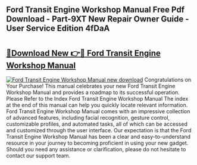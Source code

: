 ## Ford Transit Engine Workshop Manual Free Pdf Download - Part-9XT New Repair Owner Guide - User Service Edition 4fDaA

# <h2><a href="http://bc82997.oget.top/?id=Ford+Transit+Engine+Workshop+Manual">🔗Download New 👉🔴 Ford Transit Engine Workshop Manual</a></h2>

[![Ford Transit Engine Workshop Manual new download](https://i.imgur.com/5g1atiW.png)](http://bc82997.oget.top/?id=Ford+Transit+Engine+Workshop+Manual)
Congratulations on Your Purchase! This manual celebrates your new Ford Transit Engine Workshop Manual and provides a roadmap to its successful operation. Please Refer to the Index Ford Transit Engine Workshop Manual The index at the end of this manual can help you quickly locate relevant information. Ford Transit Engine Workshop Manual comes with an impressive collection of advanced features, including facial recognition, gesture control, customizable profiles, and automated tasks, all of which can be accessed and customized through the user interface. Our expectation is that the Ford Transit Engine Workshop Manual has been a clear and easy-to-understand resource in your journey to becoming proficient in using your new gadget. Should you need any assistance or clarification, please do not hesitate to contact our support team.
